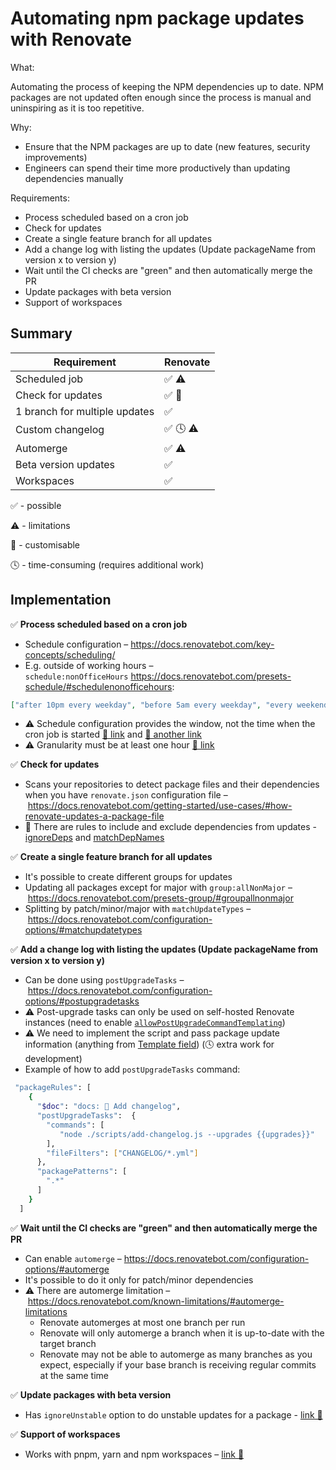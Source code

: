 # Automating npm package updates with Renovate

What:

Automating the process of keeping the NPM dependencies up to date. NPM packages are not updated often enough since the process is manual and uninspiring as it is too repetitive.

Why:

- Ensure that the NPM packages are up to date (new features, security improvements)
- Engineers can spend their time more productively than updating dependencies manually

Requirements:

- Process scheduled based on a cron job
- Check for updates
- Create a single feature branch for all updates
- Add a change log with listing the updates (Update packageName from version x to version y)
- Wait until the CI checks are "green" and then automatically merge the PR
- Update packages with beta version
- Support of workspaces

## Summary

| Requirement                   | Renovate |
| ----------------------------- | -------- |
| Scheduled job                 | ✅ ⚠️    |
| Check for updates             | ✅ 🚀    |
| 1 branch for multiple updates | ✅       |
| Custom changelog              | ✅ 🕓 ⚠️ |
| Automerge                     | ✅ ⚠️    |
| Beta version updates          | ✅       |
| Workspaces                    | ✅       |

✅ - possible

⚠️ - limitations

🚀 - customisable

🕓 - time-consuming (requires additional work)

## Implementation

✅ **Process scheduled based on a cron job**

- Schedule configuration – https://docs.renovatebot.com/key-concepts/scheduling/
- E.g. outside of working hours – `schedule:nonOfficeHours` https://docs.renovatebot.com/presets-schedule/#schedulenonofficehours:

```json
["after 10pm every weekday", "before 5am every weekday", "every weekend"]
```

- ⚠️ Schedule configuration provides the window, not the time when the cron job is started [🔗 link](https://docs.renovatebot.com/key-concepts/scheduling/#in-repository-schedule-configuration:~:text=Be%20sure%20to%20schedule%20enough%20time%20for%20Renovate%20to%20process%20your%20repository.%20Do%20not%20set%20schedules%20like%20%22Run%20Renovate%20for%20an%20hour%20each%20Sunday%22%20as%20you%20will%20run%20into%20problems.) and [🔗 another link](https://docs.renovatebot.com/known-limitations/#timeschedule-based-limitations)
- ⚠️ Granularity must be at least one hour [🔗 link](https://docs.renovatebot.com/key-concepts/scheduling/#:~:text=Renovate%20does%20not%20support%20scheduled%20minutes%20or%20%22at%20an%20exact%20time%22%20granularity.%20Granularity%20must%20be%20at%20least%20one%20hour)

✅ **Check for updates**

- Scans your repositories to detect package files and their dependencies when you have `renovate.json` configuration file – https://docs.renovatebot.com/getting-started/use-cases/#how-renovate-updates-a-package-file
- 🚀 There are rules to include and exclude dependencies from updates - [ignoreDeps](https://docs.renovatebot.com/configuration-options/#ignoredeps) and [matchDepNames](https://docs.renovatebot.com/configuration-options/#matchdepnames)

✅ **Create a single feature branch for all updates**

- It's possible to create different groups for updates
- Updating all packages except for major with `group:allNonMajor` – https://docs.renovatebot.com/presets-group/#groupallnonmajor
- Splitting by patch/minor/major with `matchUpdateTypes` – https://docs.renovatebot.com/configuration-options/#matchupdatetypes

✅ **Add a change log with listing the updates (Update packageName from version x to version y)**

- Can be done using `postUpgradeTasks` – https://docs.renovatebot.com/configuration-options/#postupgradetasks
- ⚠️ Post-upgrade tasks can only be used on self-hosted Renovate instances (need to enable [`allowPostUpgradeCommandTemplating`](https://docs.renovatebot.com/self-hosted-configuration/#allowpostupgradecommandtemplating))
- ⚠️ We need to implement the script and pass package update information (anything from [Template field](https://docs.renovatebot.com/templates/#template-fields)) (🕓 extra work for development)
- Example of how to add `postUpgradeTasks` command:

```bash
 "packageRules": [
    {
      "$doc": "docs: 📄 Add changelog",
      "postUpgradeTasks":  {
        "commands": [
           "node ./scripts/add-changelog.js --upgrades {{upgrades}}"
        ],
        "fileFilters": ["CHANGELOG/*.yml"]
      },
      "packagePatterns": [
        ".*"
      ]
    }
  ]
```

✅ **Wait until the CI checks are "green" and then automatically merge the PR**

- Can enable `automerge` – https://docs.renovatebot.com/configuration-options/#automerge
- It's possible to do it only for patch/minor dependencies
- ⚠️ There are automerge limitation – https://docs.renovatebot.com/known-limitations/#automerge-limitations
  - Renovate automerges at most one branch per run
  - Renovate will only automerge a branch when it is up-to-date with the target branch
  - Renovate may not be able to automerge as many branches as you expect, especially if your base branch is receiving regular commits at the same time

✅ **Update packages with beta version**

- Has `ignoreUnstable` option to do unstable updates for a package - [link 🔗](https://docs.renovatebot.com/configuration-options/#ignoreunstable)

✅ **Support of workspaces**

- Works with pnpm, yarn and npm workspaces – [link 🔗](https://github.com/renovatebot/renovate/pull/20420)
